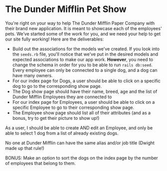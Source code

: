 # The Dunder Mifflin Pet Show


You're right on your way to help The Dunder Mifflin Paper Company with their brand new application. It is meant to 
showcase each of the employees' pets. We’ve started some of the work for you, and we need your help to get our site fully working! Here are the deliverables:

- Build out the associations for the models we've created. If you look into the `seeds.rb` file, you'll notice that we've put
in the desired models and expected associations to make our app work. **However**, you need to change the schema in order
for you to be able to run `rails db:seed`. Every employee can only be connected to a single dog, and a dog can have many owners.
- For our index page for Dogs, a user should be able to click on a specific dog to go to the corresponding show page.
- The Dog show page should have their name, breed, age and the list of Dunder Mifflin Employees they are connected to
- For our index page for Employees, a user should be able to click on a specific Employee to go to their corresponding show page.
- The Employee show page should list all of their attributes (and as a bonus, try to get their picture to show up!)

As a user, I should be able to create AND edit an Employee, and only be able to select 1 dog from a list of already existing dogs.

No one at Dunder Mifflin can have the same alias and/or job title (Dwight made up that rule!)

BONUS: Make an option to sort the dogs on the index page by the number of employees that belong to them.
